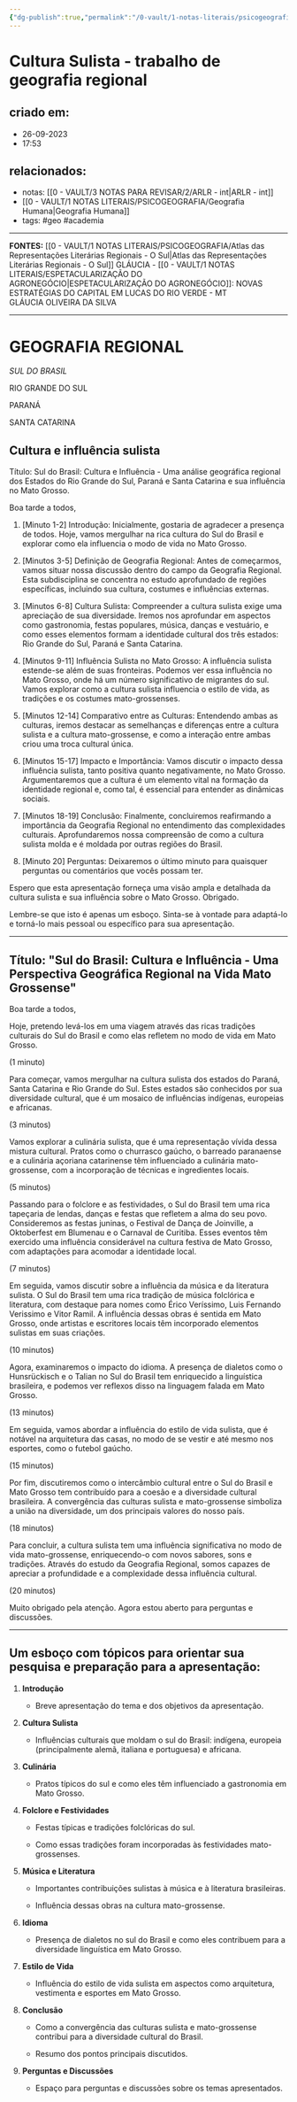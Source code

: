 ```yaml
---
{"dg-publish":true,"permalink":"/0-vault/1-notas-literais/psicogeografia/cultura-sulista-trabalho-de-geografia-regional/","tags":["geo","academia"],"dgHomeLink":true,"dgShowLocalGraph":true,"dgShowFileTree":true,"dgEnableSearch":true}
---
```


# Cultura Sulista - trabalho de geografia regional

## criado em: 
- 26-09-2023
- 17:53
## relacionados:
- notas: [[0 - VAULT/3 NOTAS PARA REVISAR/2/ARLR - int\|ARLR - int]]
- [[0 - VAULT/1 NOTAS LITERAIS/PSICOGEOGRAFIA/Geografia Humana\|Geografia Humana]]
- tags: #geo #academia 
---

**FONTES:**
[[0 - VAULT/1 NOTAS LITERAIS/PSICOGEOGRAFIA/Atlas das Representações Literárias Regionais - O Sul\|Atlas das Representações Literárias Regionais - O Sul]]
GLÁUCIA - [[0 - VAULT/1 NOTAS LITERAIS/ESPETACULARIZAÇÃO DO AGRONEGÓCIO\|ESPETACULARIZAÇÃO DO AGRONEGÓCIO]]: NOVAS ESTRATÉGIAS DO CAPITAL EM LUCAS DO RIO VERDE - MT  
GLÁUCIA OLIVEIRA DA SILVA

---

# GEOGRAFIA REGIONAL

_SUL DO BRASIL_

RIO GRANDE DO SUL

PARANÁ

SANTA CATARINA

## Cultura e influência sulista

Título: Sul do Brasil: Cultura e Influência - Uma análise geográfica regional dos Estados do Rio Grande do Sul, Paraná e Santa Catarina e sua influência no Mato Grosso.

Boa tarde a todos,

1. [Minuto 1-2] Introdução: Inicialmente, gostaria de agradecer a presença de todos. Hoje, vamos mergulhar na rica cultura do Sul do Brasil e explorar como ela influencia o modo de vida no Mato Grosso.
    
2. [Minutos 3-5] Definição de Geografia Regional: Antes de começarmos, vamos situar nossa discussão dentro do campo da Geografia Regional. Esta subdisciplina se concentra no estudo aprofundado de regiões específicas, incluindo sua cultura, costumes e influências externas.
    
3. [Minutos 6-8] Cultura Sulista: Compreender a cultura sulista exige uma apreciação de sua diversidade. Iremos nos aprofundar em aspectos como gastronomia, festas populares, música, danças e vestuário, e como esses elementos formam a identidade cultural dos três estados: Rio Grande do Sul, Paraná e Santa Catarina.
    
4. [Minutos 9-11] Influência Sulista no Mato Grosso: A influência sulista estende-se além de suas fronteiras. Podemos ver essa influência no Mato Grosso, onde há um número significativo de migrantes do sul. Vamos explorar como a cultura sulista influencia o estilo de vida, as tradições e os costumes mato-grossenses.
    
5. [Minutos 12-14] Comparativo entre as Culturas: Entendendo ambas as culturas, iremos destacar as semelhanças e diferenças entre a cultura sulista e a cultura mato-grossense, e como a interação entre ambas criou uma troca cultural única.
    
6. [Minutos 15-17] Impacto e Importância: Vamos discutir o impacto dessa influência sulista, tanto positiva quanto negativamente, no Mato Grosso. Argumentaremos que a cultura é um elemento vital na formação da identidade regional e, como tal, é essencial para entender as dinâmicas sociais.
    
7. [Minutos 18-19] Conclusão: Finalmente, concluiremos reafirmando a importância da Geografia Regional no entendimento das complexidades culturais. Aprofundaremos nossa compreensão de como a cultura sulista molda e é moldada por outras regiões do Brasil.
    
8. [Minuto 20] Perguntas: Deixaremos o último minuto para quaisquer perguntas ou comentários que vocês possam ter.
    

Espero que esta apresentação forneça uma visão ampla e detalhada da cultura sulista e sua influência sobre o Mato Grosso. Obrigado.

Lembre-se que isto é apenas um esboço. Sinta-se à vontade para adaptá-lo e torná-lo mais pessoal ou específico para sua apresentação.

---

## Título: "Sul do Brasil: Cultura e Influência - Uma Perspectiva Geográfica Regional na Vida Mato Grossense"

Boa tarde a todos,

Hoje, pretendo levá-los em uma viagem através das ricas tradições culturais do Sul do Brasil e como elas refletem no modo de vida em Mato Grosso.

(1 minuto)

Para começar, vamos mergulhar na cultura sulista dos estados do Paraná, Santa Catarina e Rio Grande do Sul. Estes estados são conhecidos por sua diversidade cultural, que é um mosaico de influências indígenas, europeias e africanas.

(3 minutos)

Vamos explorar a culinária sulista, que é uma representação vívida dessa mistura cultural. Pratos como o churrasco gaúcho, o barreado paranaense e a culinária açoriana catarinense têm influenciado a culinária mato-grossense, com a incorporação de técnicas e ingredientes locais.

(5 minutos)

Passando para o folclore e as festividades, o Sul do Brasil tem uma rica tapeçaria de lendas, danças e festas que refletem a alma do seu povo. Consideremos as festas juninas, o Festival de Dança de Joinville, a Oktoberfest em Blumenau e o Carnaval de Curitiba. Esses eventos têm exercido uma influência considerável na cultura festiva de Mato Grosso, com adaptações para acomodar a identidade local.

(7 minutos)

Em seguida, vamos discutir sobre a influência da música e da literatura sulista. O Sul do Brasil tem uma rica tradição de música folclórica e literatura, com destaque para nomes como Érico Veríssimo, Luis Fernando Verissimo e Vitor Ramil. A influência dessas obras é sentida em Mato Grosso, onde artistas e escritores locais têm incorporado elementos sulistas em suas criações.

(10 minutos)

Agora, examinaremos o impacto do idioma. A presença de dialetos como o Hunsrückisch e o Talian no Sul do Brasil tem enriquecido a linguística brasileira, e podemos ver reflexos disso na linguagem falada em Mato Grosso.

(13 minutos)

Em seguida, vamos abordar a influência do estilo de vida sulista, que é notável na arquitetura das casas, no modo de se vestir e até mesmo nos esportes, como o futebol gaúcho.

(15 minutos)

Por fim, discutiremos como o intercâmbio cultural entre o Sul do Brasil e Mato Grosso tem contribuído para a coesão e a diversidade cultural brasileira. A convergência das culturas sulista e mato-grossense simboliza a união na diversidade, um dos principais valores do nosso país.

(18 minutos)

Para concluir, a cultura sulista tem uma influência significativa no modo de vida mato-grossense, enriquecendo-o com novos sabores, sons e tradições. Através do estudo da Geografia Regional, somos capazes de apreciar a profundidade e a complexidade dessa influência cultural.

(20 minutos)

Muito obrigado pela atenção. Agora estou aberto para perguntas e discussões.

---

## Um esboço com tópicos para orientar sua pesquisa e preparação para a apresentação:

1. **Introdução**
    
    - Breve apresentação do tema e dos objetivos da apresentação.
        
2. **Cultura Sulista**
    
    - Influências culturais que moldam o sul do Brasil: indígena, europeia (principalmente alemã, italiana e portuguesa) e africana.
        
3. **Culinária**
    
    - Pratos típicos do sul e como eles têm influenciado a gastronomia em Mato Grosso.
        
4. **Folclore e Festividades**
    
    - Festas típicas e tradições folclóricas do sul.
        
    - Como essas tradições foram incorporadas às festividades mato-grossenses.
        
5. **Música e Literatura**
    
    - Importantes contribuições sulistas à música e à literatura brasileiras.
        
    - Influência dessas obras na cultura mato-grossense.
        
6. **Idioma**
    
    - Presença de dialetos no sul do Brasil e como eles contribuem para a diversidade linguística em Mato Grosso.
        
7. **Estilo de Vida**
    
    - Influência do estilo de vida sulista em aspectos como arquitetura, vestimenta e esportes em Mato Grosso.
        
8. **Conclusão**
    
    - Como a convergência das culturas sulista e mato-grossense contribui para a diversidade cultural do Brasil.
        
    - Resumo dos pontos principais discutidos.
        
9. **Perguntas e Discussões**
    
    - Espaço para perguntas e discussões sobre os temas apresentados.


